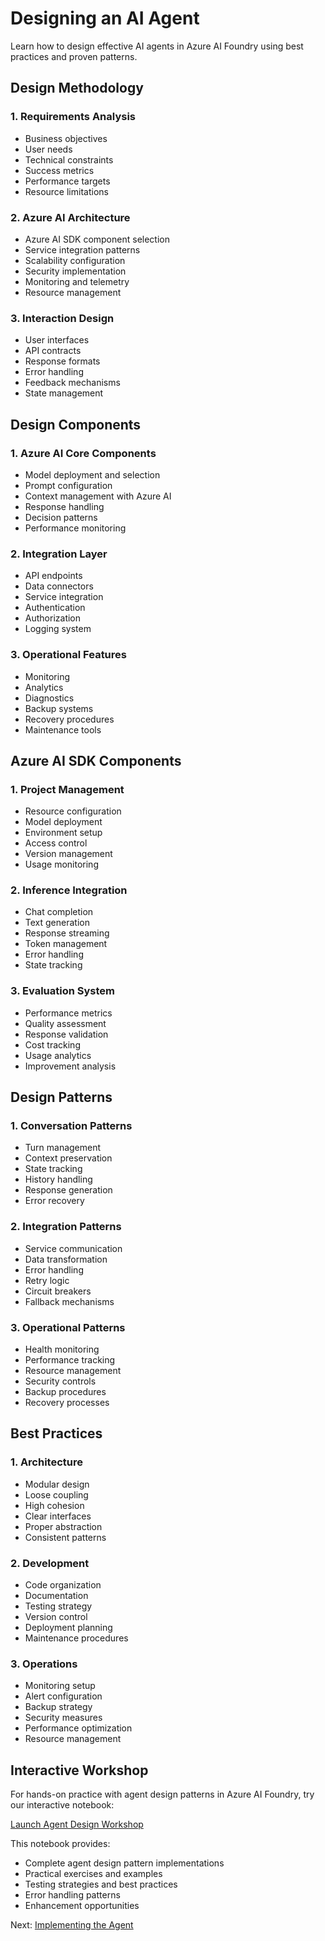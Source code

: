 # Designing an AI Agent

Learn how to design effective AI agents in Azure AI Foundry using best practices and proven patterns.

## Design Methodology

### 1. Requirements Analysis
- Business objectives
- User needs
- Technical constraints
- Success metrics
- Performance targets
- Resource limitations

### 2. Azure AI Architecture
- Azure AI SDK component selection
- Service integration patterns
- Scalability configuration
- Security implementation
- Monitoring and telemetry
- Resource management

### 3. Interaction Design
- User interfaces
- API contracts
- Response formats
- Error handling
- Feedback mechanisms
- State management

## Design Components

### 1. Azure AI Core Components
- Model deployment and selection
- Prompt configuration
- Context management with Azure AI
- Response handling
- Decision patterns
- Performance monitoring

### 2. Integration Layer
- API endpoints
- Data connectors
- Service integration
- Authentication
- Authorization
- Logging system

### 3. Operational Features
- Monitoring
- Analytics
- Diagnostics
- Backup systems
- Recovery procedures
- Maintenance tools

## Azure AI SDK Components

### 1. Project Management
- Resource configuration
- Model deployment
- Environment setup
- Access control
- Version management
- Usage monitoring

### 2. Inference Integration
- Chat completion
- Text generation
- Response streaming
- Token management
- Error handling
- State tracking

### 3. Evaluation System
- Performance metrics
- Quality assessment
- Response validation
- Cost tracking
- Usage analytics
- Improvement analysis

## Design Patterns

### 1. Conversation Patterns
- Turn management
- Context preservation
- State tracking
- History handling
- Response generation
- Error recovery

### 2. Integration Patterns
- Service communication
- Data transformation
- Error handling
- Retry logic
- Circuit breakers
- Fallback mechanisms

### 3. Operational Patterns
- Health monitoring
- Performance tracking
- Resource management
- Security controls
- Backup procedures
- Recovery processes

## Best Practices

### 1. Architecture
- Modular design
- Loose coupling
- High cohesion
- Clear interfaces
- Proper abstraction
- Consistent patterns

### 2. Development
- Code organization
- Documentation
- Testing strategy
- Version control
- Deployment planning
- Maintenance procedures

### 3. Operations
- Monitoring setup
- Alert configuration
- Backup strategy
- Security measures
- Performance optimization
- Resource management

## Interactive Workshop

For hands-on practice with agent design patterns in Azure AI Foundry, try our interactive notebook:

[Launch Agent Design Workshop](../2-notebooks/2-agent_service/2-code_interpreter.ipynb)

This notebook provides:
- Complete agent design pattern implementations
- Practical exercises and examples
- Testing strategies and best practices
- Error handling patterns
- Enhancement opportunities

Next: [Implementing the Agent](implementation.md)
